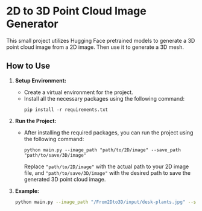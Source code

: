 # 2D to 3D Point Cloud Image Generator

This small project utilizes Hugging Face pretrained models to generate a 3D point cloud image from a 2D image. Then use it to generate a 3D mesh.

## How to Use

1. **Setup Environment:**
   - Create a virtual environment for the project.
   - Install all the necessary packages using the following command:
     ```
     pip install -r requirements.txt
     ```

2. **Run the Project:**
   - After installing the required packages, you can run the project using the following command:
     ```
     python main.py --image_path "path/to/2D/image" --save_path "path/to/save/3D/image"
     ```
     Replace `"path/to/2D/image"` with the actual path to your 2D image file, and `"path/to/save/3D/image"` with the desired path to save the generated 3D point cloud image.

3. **Example:**
   ```bash
   python main.py --image_path "/From2Dto3D/input/desk-plants.jpg" --save_path "/From2Dto3D/output"
